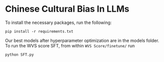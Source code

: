# Chinese Cultural Bias In LLMs

To install the necessary packages, run the following:

    pip install -r requirements.txt

Our best models after hyperparameter optimization are in the models folder. To run the WVS score SFT, from within `WVS Score/finetune/` run

    python SFT.py
